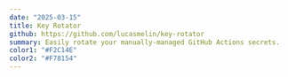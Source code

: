 ```yaml
---
date: "2025-03-15"
title: Key Rotator
github: https://github.com/lucasmelin/key-rotator
summary: Easily rotate your manually-managed GitHub Actions secrets.
color1: "#F2C14E"
color2: "#F78154"
---
```

